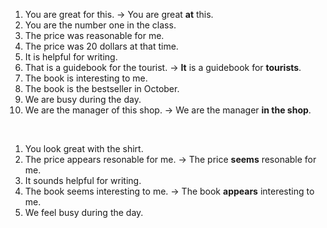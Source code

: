 1. You are great for this.
-> You are great **at** this.
2. You are the number one in the class.
3. The price was reasonable for me.
4. The price was 20 dollars at that time.
5. It is helpful for writing.
6. That is a guidebook for the tourist.
-> **It** is a guidebook for **tourists**.
7. The book is interesting to me.
8. The book is the bestseller in October.
9. We are busy during the day.
10. We are the manager of this shop.
-> We are the manager **in the shop**.

<br/>

1. You look great with the shirt.
2. The price appears resonable for me.
-> The price **seems** resonable for me.
3. It sounds helpful for writing.
4. The book seems interesting to me.
-> The book **appears** interesting to me.
5. We feel busy during the day.
